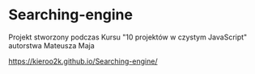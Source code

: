 # Searching-engine
Projekt stworzony podczas Kursu "10 projektów w czystym JavaScript" autorstwa Mateusza Maja

https://kieroo2k.github.io/Searching-engine/
